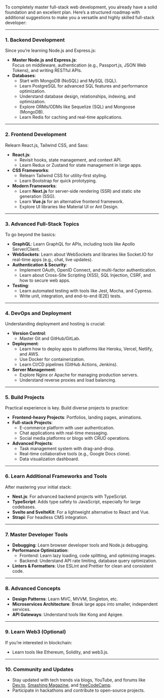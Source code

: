 To completely master full-stack web development, you already have a solid foundation and an excellent plan. Here’s a structured roadmap with additional suggestions to make you a versatile and highly skilled full-stack developer:

---

### **1. Backend Development**

Since you’re learning Node.js and Express.js:

- **Master Node.js and Express.js**:  
    Focus on middleware, authentication (e.g., Passport.js, JSON Web Tokens), and writing RESTful APIs.
- **Databases**:
    - Start with MongoDB (NoSQL) and MySQL (SQL).
    - Learn PostgreSQL for advanced SQL features and performance optimization.
    - Understand database design, relationships, indexing, and optimization.
    - Explore ORMs/ODMs like Sequelize (SQL) and Mongoose (MongoDB).
    - Learn Redis for caching and real-time applications.

---

### **2. Frontend Development**

Relearn React.js, Tailwind CSS, and Sass:

- **React.js**:
    - Revisit hooks, state management, and context API.
    - Learn Redux or Zustand for state management in large apps.
- **CSS Frameworks**:
    - Relearn Tailwind CSS for utility-first styling.
    - Learn Bootstrap for quick prototyping.
- **Modern Frameworks**:
    - Learn **Next.js** for server-side rendering (SSR) and static site generation (SSG).
    - Learn **Vue.js** for an alternative frontend framework.
    - Explore UI libraries like Material UI or Ant Design.

---

### **3. Advanced Full-Stack Topics**

To go beyond the basics:

- **GraphQL**: Learn GraphQL for APIs, including tools like Apollo Server/Client.
- **WebSockets**: Learn about WebSockets and libraries like Socket.IO for real-time apps (e.g., chat, live updates).
- **Authentication & Security**:
    - Implement OAuth, OpenID Connect, and multi-factor authentication.
    - Learn about Cross-Site Scripting (XSS), SQL Injection, CSRF, and how to secure web apps.
- **Testing**:
    - Learn automated testing with tools like Jest, Mocha, and Cypress.
    - Write unit, integration, and end-to-end (E2E) tests.

---

### **4. DevOps and Deployment**

Understanding deployment and hosting is crucial:

- **Version Control**:
    - Master Git and GitHub/GitLab.
- **Deployment**:
    - Learn how to deploy apps to platforms like Heroku, Vercel, Netlify, and AWS.
    - Use Docker for containerization.
    - Learn CI/CD pipelines (GitHub Actions, Jenkins).
- **Server Management**:
    - Explore Nginx or Apache for managing production servers.
    - Understand reverse proxies and load balancing.

---

### **5. Build Projects**

Practical experience is key. Build diverse projects to practice:

- **Frontend-heavy Projects**: Portfolios, landing pages, animations.
- **Full-stack Projects**:
    - E-commerce platform with user authentication.
    - Chat applications with real-time messaging.
    - Social media platforms or blogs with CRUD operations.
- **Advanced Projects**:
    - Task management system with drag-and-drop.
    - Real-time collaborative tools (e.g., Google Docs clone).
    - Data visualization dashboard.

---

### **6. Learn Additional Frameworks and Tools**

After mastering your initial stack:

- **Nest.js**: For advanced backend projects with TypeScript.
- **TypeScript**: Adds type safety to JavaScript, especially for large codebases.
- **Svelte and SvelteKit**: For a lightweight alternative to React and Vue.
- **Strapi**: For headless CMS integration.

---

### **7. Master Developer Tools**

- **Debugging**: Learn browser developer tools and Node.js debugging.
- **Performance Optimization**:
    - Frontend: Learn lazy loading, code splitting, and optimizing images.
    - Backend: Understand API rate limiting, database query optimization.
- **Linters & Formatters**: Use ESLint and Prettier for clean and consistent code.

---

### **8. Advanced Concepts**

- **Design Patterns**: Learn MVC, MVVM, Singleton, etc.
- **Microservices Architecture**: Break large apps into smaller, independent services.
- **API Gateways**: Understand tools like Kong and Apigee.

---

### **9. Learn Web3 (Optional)**

If you’re interested in blockchain:

- Learn tools like Ethereum, Solidity, and web3.js.

---

### **10. Community and Updates**

- Stay updated with tech trends via blogs, YouTube, and forums like [Dev.to](https://dev.to/), [Smashing Magazine](https://www.smashingmagazine.com/), and [freeCodeCamp](https://www.freecodecamp.org/).
- Participate in hackathons and contribute to open-source projects.
